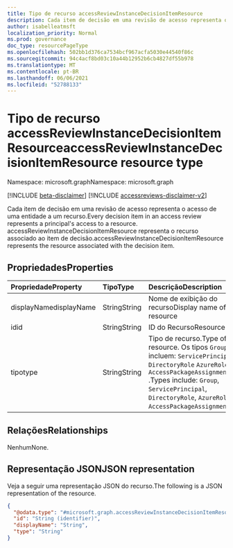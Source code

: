 ```yaml
---
title: Tipo de recurso accessReviewInstanceDecisionItemResource
description: Cada item de decisão em uma revisão de acesso representa o acesso de uma entidade a um recurso. accessReviewInstanceDecisionItemResource representa o recurso associado ao item de decisão.
author: isabelleatmsft
localization_priority: Normal
ms.prod: governance
doc_type: resourcePageType
ms.openlocfilehash: 502bb1d376ca7534bcf967acfa5030e44540f86c
ms.sourcegitcommit: 94c4acf8bd03c10a44b12952b6cb4827df55b978
ms.translationtype: MT
ms.contentlocale: pt-BR
ms.lasthandoff: 06/06/2021
ms.locfileid: "52788133"
---
```

# <a name="accessreviewinstancedecisionitemresource-resource-type"></a><span data-ttu-id="0f01e-104">Tipo de recurso accessReviewInstanceDecisionItemResource</span><span class="sxs-lookup"><span data-stu-id="0f01e-104">accessReviewInstanceDecisionItemResource resource type</span></span>

<span data-ttu-id="0f01e-105">Namespace: microsoft.graph</span><span class="sxs-lookup"><span data-stu-id="0f01e-105">Namespace: microsoft.graph</span></span>

[!INCLUDE [beta-disclaimer](../../includes/beta-disclaimer.md)]
[!INCLUDE [accessreviews-disclaimer-v2](../../includes/accessreviews-disclaimer-v2.md)]

<span data-ttu-id="0f01e-106">Cada item de decisão em uma revisão de acesso representa o acesso de uma entidade a um recurso.</span><span class="sxs-lookup"><span data-stu-id="0f01e-106">Every decision item in an access review represents a principal's access to a resource.</span></span> <span data-ttu-id="0f01e-107">accessReviewInstanceDecisionItemResource representa o recurso associado ao item de decisão.</span><span class="sxs-lookup"><span data-stu-id="0f01e-107">accessReviewInstanceDecisionItemResource represents the resource associated with the decision item.</span></span>

## <a name="properties"></a><span data-ttu-id="0f01e-108">Propriedades</span><span class="sxs-lookup"><span data-stu-id="0f01e-108">Properties</span></span>
|<span data-ttu-id="0f01e-109">Propriedade</span><span class="sxs-lookup"><span data-stu-id="0f01e-109">Property</span></span>|<span data-ttu-id="0f01e-110">Tipo</span><span class="sxs-lookup"><span data-stu-id="0f01e-110">Type</span></span>|<span data-ttu-id="0f01e-111">Descrição</span><span class="sxs-lookup"><span data-stu-id="0f01e-111">Description</span></span>|
|:---|:---|:---|
|<span data-ttu-id="0f01e-112">displayName</span><span class="sxs-lookup"><span data-stu-id="0f01e-112">displayName</span></span>|<span data-ttu-id="0f01e-113">String</span><span class="sxs-lookup"><span data-stu-id="0f01e-113">String</span></span>|<span data-ttu-id="0f01e-114">Nome de exibição do recurso</span><span class="sxs-lookup"><span data-stu-id="0f01e-114">Display name of the resource</span></span>|
|<span data-ttu-id="0f01e-115">id</span><span class="sxs-lookup"><span data-stu-id="0f01e-115">id</span></span>|<span data-ttu-id="0f01e-116">String</span><span class="sxs-lookup"><span data-stu-id="0f01e-116">String</span></span>|<span data-ttu-id="0f01e-117">ID do Recurso</span><span class="sxs-lookup"><span data-stu-id="0f01e-117">Resource ID</span></span>|
|<span data-ttu-id="0f01e-118">tipo</span><span class="sxs-lookup"><span data-stu-id="0f01e-118">type</span></span>|<span data-ttu-id="0f01e-119">String</span><span class="sxs-lookup"><span data-stu-id="0f01e-119">String</span></span>|<span data-ttu-id="0f01e-120">Tipo de recurso.</span><span class="sxs-lookup"><span data-stu-id="0f01e-120">Type of resource.</span></span> <span data-ttu-id="0f01e-121">Os tipos `Group` incluem: `ServicePrincipal` , , , , `DirectoryRole` `AzureRole` `AccessPackageAssignmentPolicy` .</span><span class="sxs-lookup"><span data-stu-id="0f01e-121">Types include: `Group`, `ServicePrincipal`, `DirectoryRole`, `AzureRole`, `AccessPackageAssignmentPolicy`.</span></span>|

## <a name="relationships"></a><span data-ttu-id="0f01e-122">Relações</span><span class="sxs-lookup"><span data-stu-id="0f01e-122">Relationships</span></span>
<span data-ttu-id="0f01e-123">Nenhum</span><span class="sxs-lookup"><span data-stu-id="0f01e-123">None.</span></span>

## <a name="json-representation"></a><span data-ttu-id="0f01e-124">Representação JSON</span><span class="sxs-lookup"><span data-stu-id="0f01e-124">JSON representation</span></span>
<span data-ttu-id="0f01e-125">Veja a seguir uma representação JSON do recurso.</span><span class="sxs-lookup"><span data-stu-id="0f01e-125">The following is a JSON representation of the resource.</span></span>
<!-- {
  "blockType": "resource",
  "@odata.type": "microsoft.graph.accessReviewInstanceDecisionItemResource"
}
-->
``` json
{
  "@odata.type": "#microsoft.graph.accessReviewInstanceDecisionItemResource",
  "id": "String (identifier)",
  "displayName": "String",
  "type": "String"
}
```
